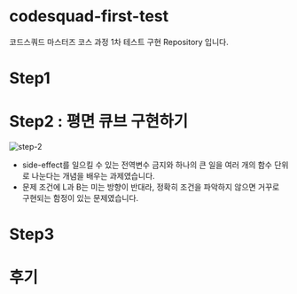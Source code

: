 # codesquad-first-test
코드스쿼드 마스터즈 코스 과정 1차 테스트 구현 Repository 입니다.

# Step1

# Step2 : 평면 큐브 구현하기
![step-2](https://user-images.githubusercontent.com/14235802/101349130-33e60e00-38d0-11eb-973d-7df6c03d542c.gif)
- side-effect를 일으킬 수 있는 전역변수 금지와 하나의 큰 일을 여러 개의 함수 단위로 나눈다는 개념을 배우는 과제였습니다.
- 문제 조건에 L과 B는 미는 방향이 반대라, 정확히 조건을 파악하지 않으면 거꾸로 구현되는 함정이 있는 문제였습니다.

# Step3

# 후기
